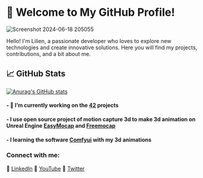 # 🌟 Welcome to My GitHub Profile!

![Screenshot 2024-06-18 205055](https://github.com/Lilien86/Lilien86/assets/125573483/5e6bfc0b-392b-40eb-9730-c6ced4b3be26)

Hello! I'm Lilien, a passionate developer who loves to explore new technologies and create innovative solutions. Here you will find my projects, contributions, and a bit about me.

## 📈 GitHub Stats
[![Anurag's GitHub stats](https://github-readme-stats.vercel.app/apiLilien86anuraghazra)](https://github.com/anuraghazra/github-readme-stats)

####  - 🔭 I’m currently working on the [42](https://42.fr/en/homepage/) projects
#### - I use open source project of motion capture 3d to make 3d animation on Unreal Engine [EasyMocap](https://github.com/zju3dv/EasyMocap) and [Freemocap](https://github.com/freemocap/freemocap)
#### - I learning the software [Comfyui](https://github.com/comfyanonymous/ComfyUI) with my 3d animations

### Connect with me:
💼 [LinkedIn](https://www.linkedin.com/in/lilien-auger-93b1b2258/)
🎥 [YouTube](https://www.youtube.com/channel/UCxgptCB1LLyliuXIEvfGAqw)
🎨 [Twitter]([hhttps://x.com/Lilien_RIG](https://x.com/Lilien_RIG))

